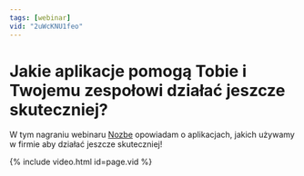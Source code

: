 ```yaml
---
tags: [webinar]
vid: "2uWcKNU1feo"
---
```


# Jakie aplikacje pomogą Tobie i Twojemu zespołowi działać jeszcze skuteczniej?

W tym nagraniu webinaru [Nozbe][n] opowiadam o aplikacjach, jakich używamy w firmie aby działać jeszcze skuteczniej!

{% include video.html id=page.vid %}

<!--More-->


[n]: https://nozbe.com/